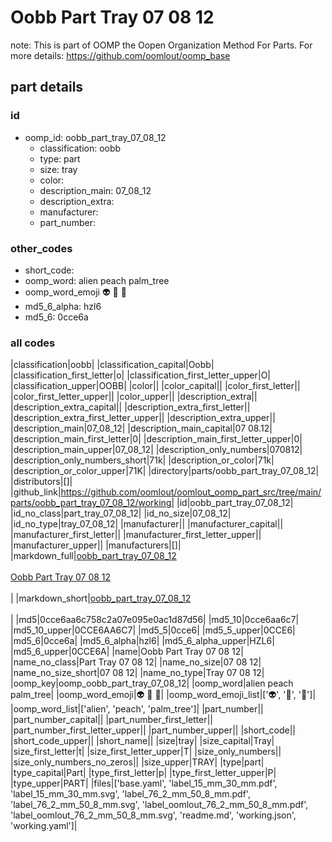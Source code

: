 # Oobb Part Tray 07 08 12  

note: This is part of OOMP the Oopen Organization Method For Parts. For more details: https://github.com/oomlout/oomp_base

##  part details





### id
* oomp_id: oobb_part_tray_07_08_12
  * classification: oobb
  * type: part
  * size: tray
  * color: 
  * description_main: 07_08_12
  * description_extra: 
  * manufacturer: 
  * part_number: 

### other_codes
* short_code: 
* oomp_word: alien peach palm_tree
* oomp_word_emoji :alien: :peach: :palm_tree:
* md5_6_alpha: hzl6
* md5_6: 0cce6a

### all codes 
|classification|oobb|
|classification_capital|Oobb|
|classification_first_letter|o|
|classification_first_letter_upper|O|
|classification_upper|OOBB|
|color||
|color_capital||
|color_first_letter||
|color_first_letter_upper||
|color_upper||
|description_extra||
|description_extra_capital||
|description_extra_first_letter||
|description_extra_first_letter_upper||
|description_extra_upper||
|description_main|07_08_12|
|description_main_capital|07 08.12|
|description_main_first_letter|0|
|description_main_first_letter_upper|0|
|description_main_upper|07_08_12|
|description_only_numbers|070812|
|description_only_numbers_short|71k|
|description_or_color|71k|
|description_or_color_upper|71K|
|directory|parts/oobb_part_tray_07_08_12|
|distributors|[]|
|github_link|https://github.com/oomlout/oomlout_oomp_part_src/tree/main/parts/oobb_part_tray_07_08_12/working|
|id|oobb_part_tray_07_08_12|
|id_no_class|part_tray_07_08_12|
|id_no_size|07_08_12|
|id_no_type|tray_07_08_12|
|manufacturer||
|manufacturer_capital||
|manufacturer_first_letter||
|manufacturer_first_letter_upper||
|manufacturer_upper||
|manufacturers|[]|
|markdown_full|[oobb_part_tray_07_08_12](https://github.com/oomlout/oomlout_oomp_part_src/tree/main/parts/oobb_part_tray_07_08_12/working)<br>[](https://github.com/oomlout/oomlout_oomp_part_src/tree/main/parts/oobb_part_tray_07_08_12/working)<br>[Oobb Part Tray 07 08 12](https://github.com/oomlout/oomlout_oomp_part_src/tree/main/parts/oobb_part_tray_07_08_12/working)<br><br>|
|markdown_short|[oobb_part_tray_07_08_12](https://github.com/oomlout/oomlout_oomp_part_src/tree/main/parts/oobb_part_tray_07_08_12/working)<br><br>|
|md5|0cce6aa6c758c2a07e095e0ac1d87d56|
|md5_10|0cce6aa6c7|
|md5_10_upper|0CCE6AA6C7|
|md5_5|0cce6|
|md5_5_upper|0CCE6|
|md5_6|0cce6a|
|md5_6_alpha|hzl6|
|md5_6_alpha_upper|HZL6|
|md5_6_upper|0CCE6A|
|name|Oobb Part Tray 07 08 12|
|name_no_class|Part Tray 07 08 12|
|name_no_size|07 08 12|
|name_no_size_short|07 08 12|
|name_no_type|Tray 07 08 12|
|oomp_key|oomp_oobb_part_tray_07_08_12|
|oomp_word|alien peach palm_tree|
|oomp_word_emoji|:alien: :peach: :palm_tree:|
|oomp_word_emoji_list|[':alien:', ':peach:', ':palm_tree:']|
|oomp_word_list|['alien', 'peach', 'palm_tree']|
|part_number||
|part_number_capital||
|part_number_first_letter||
|part_number_first_letter_upper||
|part_number_upper||
|short_code||
|short_code_upper||
|short_name||
|size|tray|
|size_capital|Tray|
|size_first_letter|t|
|size_first_letter_upper|T|
|size_only_numbers||
|size_only_numbers_no_zeros||
|size_upper|TRAY|
|type|part|
|type_capital|Part|
|type_first_letter|p|
|type_first_letter_upper|P|
|type_upper|PART|
|files|['base.yaml', 'label_15_mm_30_mm.pdf', 'label_15_mm_30_mm.svg', 'label_76_2_mm_50_8_mm.pdf', 'label_76_2_mm_50_8_mm.svg', 'label_oomlout_76_2_mm_50_8_mm.pdf', 'label_oomlout_76_2_mm_50_8_mm.svg', 'readme.md', 'working.json', 'working.yaml']|

